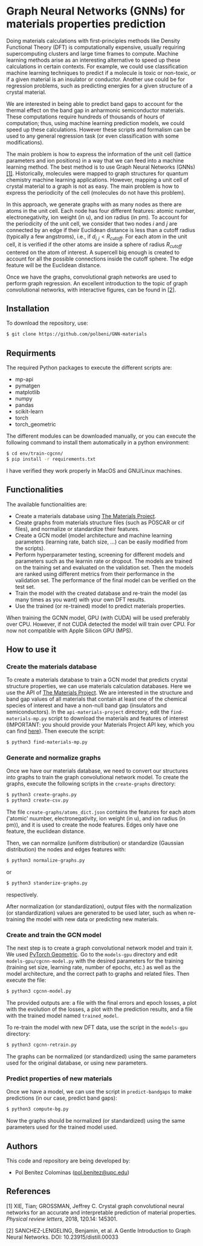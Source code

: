 # Graph Neural Networks (GNNs) for materials properties prediction
Doing materials calculations with first-principles methods like Density Functional Theory (DFT) is computationally expensive, usually requiring supercomputing clusters and large time frames to compute. Machine learning methods arise as an interesting alternative to speed up these calculations in certain contexts. For example, we could use classification machine learning techniques to predict if a molecule is toxic or non-toxic, or if a given material is an insulator or conductor. Another use could be for regression problems, such as predicting energies for a given structure of a crystal material.

We are interested in being able to predict band gaps to account for the thermal effect on the band gap in anharmonic semiconductor materials. These computations require hundreds of thousands of hours of computation; thus, using machine learning prediction models, we could speed up these calculations. However these scripts and formalism can be used to any general regression task (or even classification with some modifications).

The main problem is how to express the information of the unit cell (lattice parameters and ion positions) in a way that we can feed into a machine learning method. The best method is to use Graph Neural Networks (GNNs) [[1]](#1). Historically, molecules were mapped to graph structures for quantum chemistry machine learning applications. However, mapping a unit cell of crystal material to a graph is not as easy. The main problem is how to express the periodicity of the cell (molecules do not have this problem).

In this approach, we generate graphs with as many nodes as there are atoms in the unit cell. Each node has four different features: atomic number, electronegativity, ion weight (in u), and ion radius (in pm). To account for the periodicity of the unit cell, we consider that two nodes $i$ and $j$ are connected by an edge if their Euclidean distance is less than a cutoff radius (typically a few angstroms), i.e., if $d_{i,j} < R_{cutoff}$. For each atom in the unit cell, it is verified if the other atoms are inside a sphere of radius $R_{cutoff}$ centered on the atom of interest. A supercell big enough is created to account for all the possible connections inside the cutoff sphere. The edge feature will be the Euclidean distance.

Once we have the graphs, convolutional graph networks are used to perform graph regression. An excellent introduction to the topic of graph convolutional networks, with interactive figures, can be found in [[2]](#2).


## Installation

To download the repository, use:

```bash
$ git clone https://github.com/polbeni/GNN-materials
```

## Requirments

The required Python packages to execute the different scripts are:
- mp-api
- pymatgen
- matplotlib
- numpy
- pandas
- scikit-learn
- torch
- torch_geometric

The different modules can be downloaded manually, or you can execute the following command to install them automatically in a python environment:
```bash
$ cd env/train-cgcnn/
$ pip install -r requirements.txt
```
I have verified they work properly in MacOS and GNU/Linux machines.


## Functionalities

The available functionalities are:
- Create a materials database using [The Materials Project](https://next-gen.materialsproject.org/).
- Create graphs from materials structure files (such as POSCAR or cif files), and normalize or standardize their features.
- Create a GCN model (model architecture and machine learning parameters (learning rate, batch size, ...) can be easily modified from the scripts).
- Perform hyperparameter testing, screening for different models and parameters such as the learnin rate or dropout. The models are trained on the training set and evaluated on the validation set. Then the models are ranked using different metrics from their performance in the validation set. The performance of the final model can be verified on the test set.
- Train the model with the created database and re-train the model (as many times as you want) with your own DFT results.
- Use the trained (or re-trained) model to predict materials properties.

When training the GCNN model, GPU (with CUDA) will be used preferably over CPU. However, if not CUDA detected the model will train over CPU. For now not compatible with Apple Silicon GPU (MPS).

## How to use it

### Create the materials database
To create a materials database to train a GCN model that predicts crystal structure properties, we can use materials calculation databases. Here we use the API of [The Materials Project](https://next-gen.materialsproject.org/). We are interested in the structure and band gap values of all materials that contain at least one of the chemical species of interest and have a non-null band gap (insulators and semiconductors). In the `api-materials-project` directory, edit the `find-materials-mp.py` script to download the materials and features of interest (IMPORTANT: you should provide your Materials Project API key, which you can find [here](https://next-gen.materialsproject.org/api#api-key)). Then execute the script:
```bash
$ python3 find-materials-mp.py
```

### Generate and normalize graphs
Once we have our materials database, we need to convert our structures into graphs to train the graph convolutional network model. To create the graphs, execute the following scripts in the `create-graphs` directory:
```bash
$ python3 create-graphs.py
$ python3 create-csv.py
```
The file `create-graphs/atoms_dict.json` contains the features for each atom ('atomic' nuumber, electronegativity, ion weight (in u), and ion radius (in pm)), and it is used to create the node features. Edges only have one feature, the euclidean distance.

Then, we can normalize (uniform distribution) or standardize (Gaussian distribution) the nodes and edges features with:
```bash
$ python3 normalize-graphs.py
```
or
```bash
$ python3 standerize-graphs.py
```
respectively.

After normalization (or standardization), output files with the normalization (or standardization) values are generated to be used later, such as when re-training the model with new data or predicting new materials.

### Create and train the GCN model
The next step is to create a graph convolutional network model and train it. We used [PyTorch Geometric](https://pytorch-geometric.readthedocs.io/en/latest/). Go to the `models-gpu` directory and edit `models-gpu/cgcnn-model.py` with the desired parameters for the training (training set size, learning rate, number of epochs, etc.) as well as the model architecture, and the correct path to graphs and related files. Then execute the file:
```bash
$ python3 cgcnn-model.py
```
The provided outputs are: a file with the final errors and epoch losses, a plot with the evolution of the losses, a plot with the prediction results, and a file with the trained model named `trained_model`.

To re-train the model with new DFT data, use the script in the `models-gpu` directory:
```bash
$ python3 cgcnn-retrain.py
```
The graphs can be normalized (or standardized) using the same parameters used for the original database, or using new parameters.

### Predict properties of new materials
Once we have a model, we can use the script in `predict-bandgaps` to make predictions (in our case, predict band gaps):
```bash
$ python3 compute-bg.py
```
Now the graphs should be normalized (or standardized) using the same parameters used for the trained model used.

## Authors

This code and repository are being developed by:
- Pol Benítez Colominas (pol.benitez@upc.edu)

## References

<a id="1">[1]</a> 
XIE, Tian; GROSSMAN, Jeffrey C. Crystal graph convolutional neural networks for an accurate and interpretable prediction of material properties. <em>Physical review letters</em>, 2018, 120.14: 145301.

<a id="2">[2]</a> 
SANCHEZ-LENGELING, Benjamin, et al. A Gentle Introduction to Graph Neural Networks. DOI: 10.23915/distill.00033
